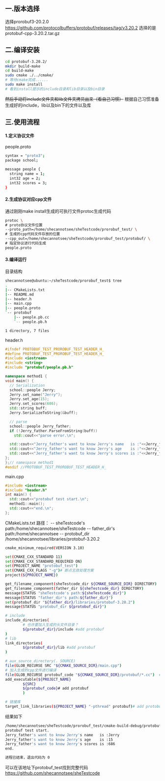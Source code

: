 ## 一.版本选择
选择prorobuf3-20.2.0
https://github.com/protocolbuffers/protobuf/releases/tag/v3.20.2
选择的是protobuf-cpp-3.20.2.tar.gz
## 二.编译安装

```bash
cd protobuf-3.20.2/
mkdir build-make
cd build-make
sudo cmake ./../cmake/
# 等待cmake完成......
sudo make install
# 看到install提示的include目录和lib目录以及bin目录
```
~~然后手动将include文件夹和lib文件夹拷贝出来（看自己习惯）~~ 
根据自己习惯准备生成好的include，lib以及bin下的文件以及库
## 三.使用流程
#### 1.定义协议文件
people.proto
```bash
syntax = "proto3";
package school;

message people {
  string name = 1;
  int32 age = 2;
  int32 scores = 3;
}
```

#### 2.生成协议对应cpp文件
通过刚刚make install生成的可执行文件protoc生成代码

```bash
protoc \
# proto协议文件位置
--proto_path=/home/shecannotsee/sheTestcode/prorobuf_test/ \
# 生成的cpp代码文件存放的位置
--cpp_out=/home/shecannotsee/sheTestcode/prorobuf_test/protobuf/ \
# 指定协议进行代码生成
people.proto
```
#### 3.编译运行
目录结构

```bash
shecannotsee@ubuntu:~/sheTestcode/prorobuf_test$ tree
.
|-- CMakeLists.txt
|-- README.md
|-- header.h
|-- main.cpp
|-- people.proto
`-- protobuf
    |-- people.pb.cc
    `-- people.pb.h

1 directory, 7 files
```
header.h

```cpp
#ifndef PROTOBUF_TEST_PROROBUF_TEST_HEADER_H_
#define PROTOBUF_TEST_PROROBUF_TEST_HEADER_H_
#include <iostream>
#include <string>
#include "protobuf/people.pb.h"

namespace method1 {
void main() {
  // Serialization
  school::people Jerry;
  Jerry.set_name("Jerry");
  Jerry.set_age(15);
  Jerry.set_scores(686);
  std::string buff;
  Jerry.SerializeToString(&buff);

  // parse
  school::people Jerry_father;
  if (!Jerry_father.ParseFromString(buff))
    std::cout<<"parse error.\n";

  std::cout<<"Jerry_father's want to know Jerry's name   is :"<<Jerry_father.name()   <<std::endl;
  std::cout<<"Jerry_father's want to know Jerry's age    is :"<<Jerry_father.age()    <<std::endl;
  std::cout<<"Jerry_father's want to know Jerry's scores is :"<<Jerry_father.scores() <<std::endl;
};
};// namespace method1
#endif //PROTOBUF_TEST_PROROBUF_TEST_HEADER_H_
```

main.cpp

```cpp
#include <iostream>
#include "header.h"
int main() {
  std::cout<<"protobuf test start.\n";
  method1::main();
  std::cout<<"end.\n";
};
```
CMakeLists.txt
路径：
-- sheTestcode's path:/home/shecannotsee/sheTestcode
-- father_dir's path:/home/shecannotsee
-- protobuf_dir /home/shecannotsee/libraries/protobuf-3.20.2
```bash
cmake_minimum_required(VERSION 3.10)

set(CMAKE_CXX_STANDARD 11)
set(CMAKE_CXX_STANDARD_REQUIRED ON)
set(PROJECT_NAME "protobuf_test")
set(CMAKE_CXX_FLAGS "-g")# 断点无效处理方案
project(${PROJECT_NAME})

get_filename_component(sheTestcode_dir ${CMAKE_SOURCE_DIR} DIRECTORY)
get_filename_component(father_dir ${sheTestcode_dir} DIRECTORY)
message(STATUS "sheTestcode's path:${sheTestcode_dir}")
message(STATUS "father_dir's path:${father_dir}")
set(protobuf_dir "${father_dir}/libraries/protobuf-3.20.2")
message(STATUS "protobuf_dir ${protobuf_dir}")

# include
include_directories(
		# 也许要加入生成的头文件目录？
        ${protobuf_dir}/include #add protobuf
)
# lib
link_directories(
        ${protobuf_dir}/lib #add protobuf
)

# aux_source_directory(. SOURCE)
file(GLOB_RECURSE SRC "${CMAKE_SOURCE_DIR}/main.cpp")
# 加入生成的cpp文件进行编译
file(GLOB_RECURSE protobuf_code "${CMAKE_SOURCE_DIR}/protobuf/*.cc")  #add protobuf
add_executable(${PROJECT_NAME}
        ${SRC}
        ${protobuf_code}# add protobuf
        )

# 链接库
target_link_libraries(${PROJECT_NAME} "-pthread" protobuf)# add protobuf
```
结果如下

```bash
/home/shecannotsee/sheTestcode/prorobuf_test/cmake-build-debug/protobuf_test
protobuf test start.
Jerry_father's want to know Jerry's name   is :Jerry
Jerry_father's want to know Jerry's age    is :15
Jerry_father's want to know Jerry's scores is :686
end.

进程已结束，退出代码为 0
```
可以在该地址下protobuf_test找到完整代码
https://github.com/shecannotsee/sheTestcode